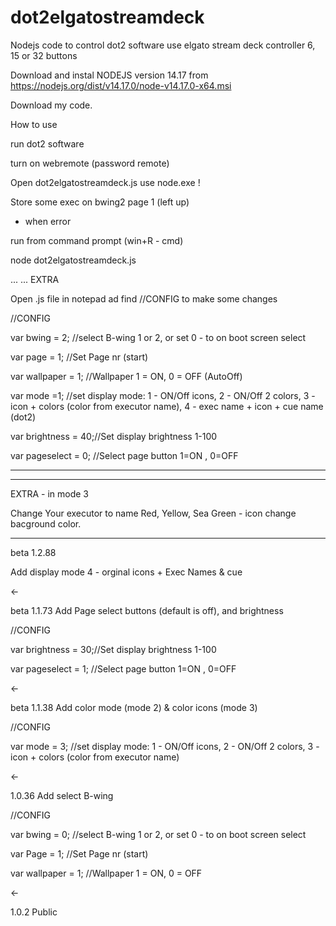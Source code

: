 # dot2elgatostreamdeck


Nodejs code to control dot2 software use elgato stream deck controller 6, 15 or 32 buttons

Download and instal NODEJS version 14.17 from https://nodejs.org/dist/v14.17.0/node-v14.17.0-x64.msi

Download my code.




How to use

run dot2 software

turn on webremote (password remote)

Open dot2elgatostreamdeck.js use node.exe !


Store some exec on bwing2 page 1 (left up)




- when error

run from command prompt (win+R - cmd)

node dot2elgatostreamdeck.js

...
...
EXTRA

Open .js file in notepad ad find //CONFIG to make some changes

//CONFIG

var bwing = 2;      //select B-wing 1 or 2, or set 0 - to on boot screen select

var page = 1;       //Set Page nr (start)

var wallpaper = 1;  //Wallpaper 1 = ON, 0 = OFF (AutoOff)

var mode =1;       //set display mode: 1 - ON/Off icons, 2 - ON/Off 2 colors, 3 - icon + colors (color from executor name), 4 - exec name + icon + cue name (dot2)

var brightness = 40;//Set display brightness 1-100

var pageselect = 0; //Select page button 1=ON , 0=OFF


----

----


EXTRA - in mode 3

Change Your executor to name Red, Yellow, Sea Green - icon change bacground color.




------------
beta 1.2.88

Add display mode 4 - orginal icons + Exec Names & cue

<-

beta
1.1.73 Add Page select buttons (default is off), and brightness

//CONFIG

var brightness = 30;//Set display brightness 1-100

var pageselect = 1; //Select page button 1=ON , 0=OFF

<-

beta
1.1.38 Add color mode (mode 2) & color icons (mode 3)

//CONFIG

var mode = 3;  //set display mode: 1 - ON/Off icons, 2 - ON/Off 2 colors, 3 - icon + colors (color from executor name)

<-

1.0.36 Add select B-wing

//CONFIG

var bwing = 0;      //select B-wing 1 or 2, or set 0 - to on boot screen select

var Page = 1;       //Set Page nr (start)

var wallpaper = 1;  //Wallpaper 1 = ON, 0 = OFF

<-

1.0.2 Public
